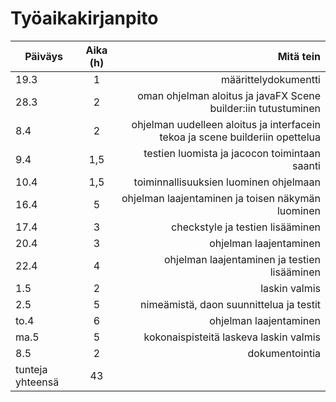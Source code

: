 # Työaikakirjanpito


| Päiväys       | Aika (h)      | Mitä tein |
| ------------- |:-------------:| -----------------------------:|
| 19.3          | 1             |määrittelydokumentti           |
| 28.3          | 2             |oman ohjelman aloitus ja javaFX Scene builder:iin tutustuminen          |
| 8.4          | 2             |ohjelman uudelleen aloitus ja interfacein tekoa ja scene builderiin opettelua           |
| 9.4          | 1,5             |testien luomista ja jacocon toimintaan saanti           |
| 10.4          | 1,5             |toiminnallisuuksien luominen ohjelmaan            |
| 16.4          | 5            |ohjelman laajentaminen ja toisen näkymän luominen           |
| 17.4          | 3            |checkstyle ja testien lisääminen            |
| 20.4          | 3           |ohjelman laajentaminen          |
| 22.4          | 4            |ohjelman laajentaminen ja testien lisääminen            |
| 1.5          | 2           |laskin valmis          |
| 2.5          | 5            |nimeämistä, daon suunnittelua ja testit             |
| to.4          |  6          |ohjelman laajentaminen            |
| ma.5          | 5           |kokonaispisteitä laskeva laskin valmis          |
| 8.5          | 2            |dokumentointia             |
| tunteja yhteensä | 43             |           |
